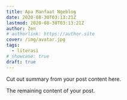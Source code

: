 ```yaml
---
title: Apa Manfaat Ngeblog
date: 2020-08-30T03:13:21Z
lastmod: 2020-08-30T03:13:21Z
author: Zen
# authorlink: https://author.site
cover: /img/avatar.jpg
tags:
  - literasi
# showcase: true
draft: true
---
```


Cut out summary from your post content here.

<!--more-->

The remaining content of your post.
